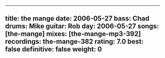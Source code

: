 
---
title: the mange
date: 2006-05-27
bass:	Chad
drums:	Mike
guitar:	Rob
day: 2006-05-27
songs: [the-mange]
mixes: [the-mange-mp3-392]
recordings: the-mange-382
rating: 7.0
best: false
definitive: false
weight: 0
---
